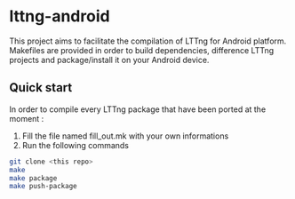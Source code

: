 lttng-android
=============

This project aims to facilitate the compilation of LTTng for Android platform. 
Makefiles are provided in order to build dependencies, difference LTTng projects 
and package/install it on your Android device.

Quick start
-----------

In order to compile every LTTng package that have been ported at the moment : 

1. Fill the file named fill_out.mk with your own informations
2. Run the following commands

```bash
git clone <this repo>
make            
make package
make push-package
```
